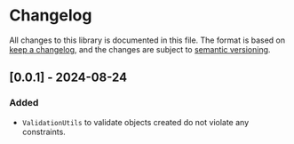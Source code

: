# Changelog

All changes to this library is documented in this file. The format is based
on [keep a changelog](http://keepachangelog.com), and the changes are subject
to [semantic versioning](http://semver.org).

## [0.0.1] - 2024-08-24

### Added

- `ValidationUtils` to validate objects created do not violate any constraints.